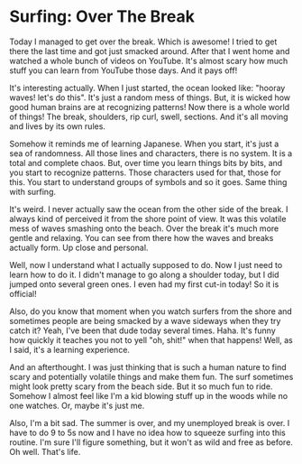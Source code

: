# Surfing: Over The Break

Today I managed to get over the break. Which is awesome! I tried to get there the
last time and got just smacked around. After that I went home and watched a whole
bunch of videos on YouTube. It's almost scary how much stuff you can learn from
YouTube those days. And it pays off!

It's interesting actually. When I just started, the ocean looked like: "hooray
waves! let's do this". It's just a random mess of things. But, it is wicked how
good human brains are at recognizing patterns! Now there is a whole world of things!
The break, shoulders, rip curl, swell, sections. And it's all moving and lives
by its own rules.

Somehow it reminds me of learning Japanese. When you start, it's just a sea of
randomness. All those lines and characters, there is no system. It is a total
and complete chaos. But, over time you learn things bits by bits, and you start
to recognize patterns. Those characters used for that, those for this. You start
to understand groups of symbols and so it goes. Same thing with surfing.

It's weird. I never actually saw the ocean from the other side of the break. I
always kind of perceived it from the shore point of view. It was this volatile
mess of waves smashing onto the beach. Over the break it's much more gentle and
relaxing. You can see from there how the waves and breaks actually form. Up close
and personal.

Well, now I understand what I actually supposed to do. Now I just need to learn
how to do it. I didn't manage to go along a shoulder today, but I did jumped onto
several green ones. I even had my first cut-in today! So it is official!

Also, do you know that moment when you watch surfers from the shore and sometimes
people are being smacked by a wave sideways when they try catch it? Yeah, I've
been that dude today several times. Haha. It's funny how quickly it teaches you
not to yell "oh, shit!" when that happens! Well, as I said, it's a learning
experience.

And an afterthought. I was just thinking that is such a human nature to find
scary and potentially volatile things and make them fun. The surf sometimes
might look pretty scary from the beach side. But it so much fun to ride. Somehow
I almost feel like I'm a kid blowing stuff up in the woods while no one watches.
Or, maybe it's just me.

Also, I'm a bit sad. The summer is over, and my unemployed break is over. I have
to do 9 to 5s now and I have no idea how to squeeze surfing into this routine.
I'm sure I'll figure something, but it won't as wild and free as before. Oh well.
That's life.
